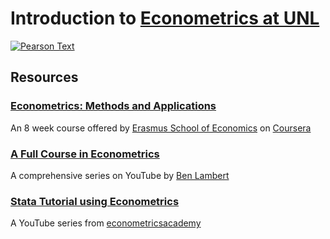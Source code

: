 # Introduction to [Econometrics at UNL](https://bulletin.unl.edu/undergraduate/courses/ECON/417)

[![Pearson Text](https://www.pearsonhighered.com/assets/bigcovers/0/1/3/3/0133595420.jpg)](http://www.mypearsonstore.com/bookstore/introduction-to-econometrics-update-plus-new-mylab-9780133595420?xid=PSED)

## Resources

### [Econometrics: Methods and Applications](https://www.coursera.org/learn/erasmus-econometrics)

An 8 week course offered by [Erasmus School of Economics](https://www.eur.nl/en/ese/) on [Coursera](https://www.coursera.org/)

### [A Full Course in Econometrics](https://www.youtube.com/user/SpartacanUsuals/playlists)

A comprehensive series on YouTube by [Ben Lambert](https://ben-lambert.com/about/)

### [Stata Tutorial using Econometrics](https://www.youtube.com/watch?v=YMt5K68ZvjQ&list=PLRW9kMvtNZOh7Xt1m5Mlhhz2wtr0tCUEE)

A YouTube series from [econometricsacademy](https://sites.google.com/site/econometricsacademy/econometrics-software/stata) 
